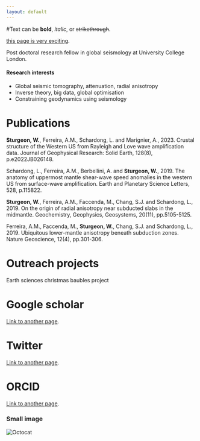 ```yaml
---
layout: default
---
```


#Text can be **bold**, _italic_, or ~~strikethrough~~.

[this page is very exciting](./another-page.html).

Post doctoral research fellow in global seismology at University College London.

#### Research interests

*   Global seismic tomography, attenuation, radial anisotropy
*   Inverse theory, big data, global optimisation
*   Constraining geodynamics using seismology

# Publications

**Sturgeon, W.**, Ferreira, A.M., Schardong, L. and Marignier, A., 2023. Crustal structure of the Western US from Rayleigh and Love wave amplification data. Journal of Geophysical Research: Solid Earth, 128(8), p.e2022JB026148.

Schardong, L., Ferreira, A.M., Berbellini, A. and **Sturgeon, W.**, 2019. The anatomy of uppermost mantle shear-wave speed anomalies in the western US from surface-wave amplification. Earth and Planetary Science Letters, 528, p.115822.

**Sturgeon, W.**, Ferreira, A.M., Faccenda, M., Chang, S.J. and Schardong, L., 2019. On the origin of radial anisotropy near subducted slabs in the midmantle. Geochemistry, Geophysics, Geosystems, 20(11), pp.5105-5125.

Ferreira, A.M., Faccenda, M., **Sturgeon, W.**, Chang, S.J. and Schardong, L., 2019. Ubiquitous lower-mantle anisotropy beneath subduction zones. Nature Geoscience, 12(4), pp.301-306.

# Outreach projects

Earth sciences christmas baubles project

# Google scholar 
[Link to another page](./https://scholar.google.co.uk/citations?user=W0q-cs0AAAAJ&hl=en&oi=ao).

# Twitter 
[Link to another page](./https://twitter.com/WillSturge).

# ORCID 
[Link to another page](.https://orcid.org/0000-0002-1954-0889).

### Small image

![Octocat](https://github.githubassets.com/images/icons/emoji/octocat.png)
